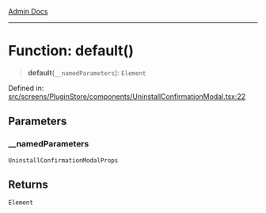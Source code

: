 [Admin Docs](/)

---

# Function: default()

> **default**(`__namedParameters`): `Element`

Defined in: [src/screens/PluginStore/components/UninstallConfirmationModal.tsx:22](https://github.com/PalisadoesFoundation/talawa-admin/blob/main/src/screens/PluginStore/components/UninstallConfirmationModal.tsx#L22)

## Parameters

### \_\_namedParameters

`UninstallConfirmationModalProps`

## Returns

`Element`
